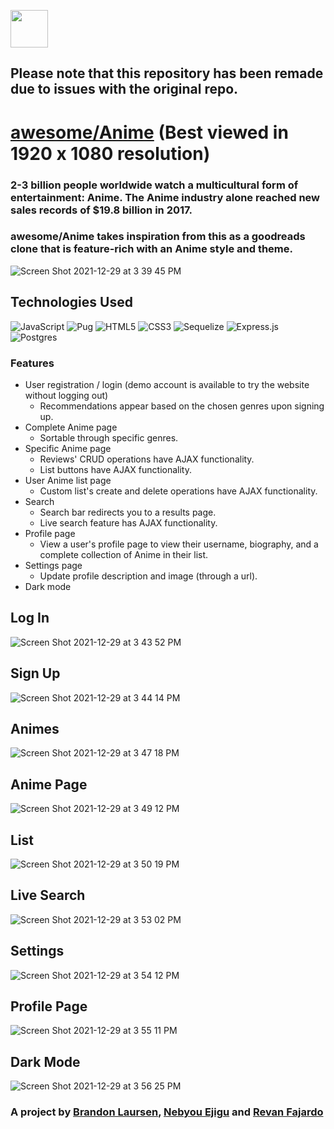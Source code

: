 <a href="https://awesome-anime.herokuapp.com/"> <img src="https://cdn.discordapp.com/attachments/887079736923287582/888559916263026718/newLogo.png" width="60px" height="60px"> </a>

## Please note that this repository has been remade due to issues with the original repo.

# [awesome/Anime](https://awesome-anime.herokuapp.com/) (Best viewed in 1920 x 1080 resolution)
### 2-3 billion people worldwide watch a multicultural form of entertainment: Anime. The Anime industry alone reached new sales records of $19.8 billion in 2017.
### awesome/Anime takes inspiration from this as a goodreads clone that is feature-rich with an Anime style and theme.
![Screen Shot 2021-12-29 at 3 39 45 PM](https://user-images.githubusercontent.com/83096378/147701762-35d9afb1-ab8e-4f75-abed-848ac34db4b8.png)

## Technologies Used
![JavaScript](https://img.shields.io/badge/javascript-%23323330.svg?style=for-the-badge&logo=javascript&logoColor=%23F7DF1E)
![Pug](https://img.shields.io/badge/Pug-FFF?style=for-the-badge&logo=pug&logoColor=A86454)
![HTML5](https://img.shields.io/badge/html5-%23E34F26.svg?style=for-the-badge&logo=html5&logoColor=white)
![CSS3](https://img.shields.io/badge/css3-%231572B6.svg?style=for-the-badge&logo=css3&logoColor=white)
![Sequelize](https://img.shields.io/badge/Sequelize-52B0E7?style=for-the-badge&logo=Sequelize&logoColor=white)
![Express.js](https://img.shields.io/badge/express.js-%23404d59.svg?style=for-the-badge&logo=express&logoColor=%2361DAFB)
![Postgres](https://img.shields.io/badge/postgres-%23316192.svg?style=for-the-badge&logo=postgresql&logoColor=white)


### Features
* User registration / login (demo account is available to try the website without logging out)
  * Recommendations appear based on the chosen genres upon signing up.
* Complete Anime page
  * Sortable through specific genres.
* Specific Anime page
  * Reviews' CRUD operations have AJAX functionality.
  * List buttons have AJAX functionality.
* User Anime list page
  * Custom list's create and delete operations have AJAX functionality.
* Search
  * Search bar redirects you to a results page.
  * Live search feature has AJAX functionality.
* Profile page
  * View a user's profile page to view their username, biography, and a complete collection of Anime in their list.
* Settings page
  * Update profile description and image (through a url).
* Dark mode

## Log In
![Screen Shot 2021-12-29 at 3 43 52 PM](https://user-images.githubusercontent.com/83096378/147702056-50287bf0-ba19-4e01-8e6c-101b09a0628a.png)

## Sign Up
![Screen Shot 2021-12-29 at 3 44 14 PM](https://user-images.githubusercontent.com/83096378/147702137-e4aa51ee-db86-49c8-8838-7e3ef62e7f45.png)

## Animes
![Screen Shot 2021-12-29 at 3 47 18 PM](https://user-images.githubusercontent.com/83096378/147702239-2e6d4284-f998-47a7-a0ca-05e7d830a38a.png)

## Anime Page
![Screen Shot 2021-12-29 at 3 49 12 PM](https://user-images.githubusercontent.com/83096378/147702332-8df4b6aa-a3ac-4b48-953d-762ffaf92560.png)

## List
![Screen Shot 2021-12-29 at 3 50 19 PM](https://user-images.githubusercontent.com/83096378/147702544-523144b3-04d1-4e63-a4cb-898b4485135c.png)

## Live Search
![Screen Shot 2021-12-29 at 3 53 02 PM](https://user-images.githubusercontent.com/83096378/147702615-4825eba8-8da8-4d7e-b788-fbe367cd9b6d.png)

## Settings
![Screen Shot 2021-12-29 at 3 54 12 PM](https://user-images.githubusercontent.com/83096378/147702691-ab36a960-b9c7-41b8-85a9-530652f1d190.png)

## Profile Page
![Screen Shot 2021-12-29 at 3 55 11 PM](https://user-images.githubusercontent.com/83096378/147702758-a1c4a8ec-89c9-40ee-8021-63807a9393b9.png)

## Dark Mode
![Screen Shot 2021-12-29 at 3 56 25 PM](https://user-images.githubusercontent.com/83096378/147702820-e71eb006-97ba-4118-ad55-957dfc1665e9.png)


### A project by [Brandon Laursen](https://www.linkedin.com/in/brandon-laursen-398563218), [Nebyou Ejigu](https://www.github.com/nebbb) and [Revan Fajardo](https://www.linkedin.com/in/john-elijah-revan-fajardo-33a189a3)
